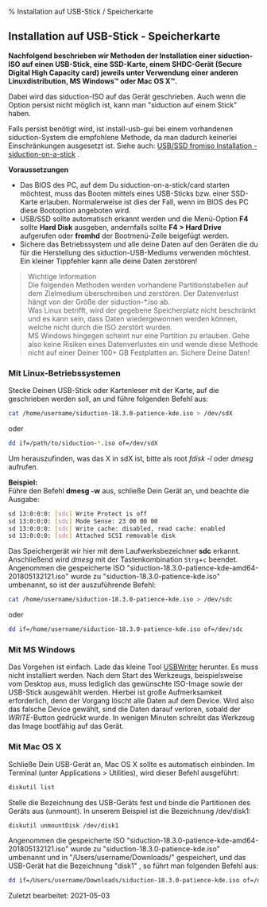 % Installation auf USB-Stick / Speicherkarte

## Installation auf USB-Stick - Speicherkarte

**Nachfolgend beschrieben wir Methoden der Installation einer siduction-ISO auf einen USB-Stick, eine SSD-Karte, einem SHDC-Gerät (Secure Digital High Capacity card) jeweils unter Verwendung einer anderen Linuxdistribution, MS Windows&#8482; oder Mac OS X&#8482;.**

Dabei wird das siduction-ISO auf das Gerät geschrieben. Auch wenn die Option persist nicht möglich ist, kann man "siduction auf einem Stick" haben.

Falls persist benötigt wird, ist install-usb-gui bei einem vorhandenen siduction-System die empfohlene Methode, da man dadurch keinerlei Einschränkungen ausgesetzt ist. Siehe auch: [USB/SSD fromiso Installation - siduction-on-a-stick](0302-hd-ins-fromiso_de.md#fromiso) .

**Voraussetzungen**

+ Das BIOS des PC, auf dem Du siduction-on-a-stick/card starten möchtest, muss das Booten mittels eines USB-Sticks bzw. einer SSD-Karte erlauben. Normalerweise ist dies der Fall, wenn im BIOS des PC diese Bootoption angeboten wird.
+ USB/SSD sollte automatisch erkannt werden und die Menü-Option **F4**  sollte **Hard Disk**  ausgeben, andernfalls sollte **F4 > Hard Drive**  aufgerufen oder **fromhd** der Bootmenü-Zeile beigefügt werden.
+ Sichere das Betriebssystem und alle deine Daten auf den Geräten die du für die Herstellung des siduction-USB-Mediums verwenden möchtest. Ein kleiner Tippfehler kann alle deine Daten zerstören!

> Wichtige Information  
> Die folgenden Methoden werden vorhandene Partitionstabellen auf dem Zielmedium überschreiben und zerstören. Der Datenverlust hängt von der Größe der siduction-*.iso ab.  
> Was Linux betrifft, wird der gegebene Speicherplatz nicht beschränkt und es kann sein, dass Daten wiedergewonnen werden können, welche nicht durch die ISO zerstört wurden.  
> MS Windows hingegen scheint nur eine Partition zu erlauben. Gehe also keine Risiken eines Datenverlustes ein und wende diese Methode nicht auf einer Deiner 100+ GB Festplatten an. Sichere Deine Daten!

### Mit Linux-Betriebssystemen

Stecke Deinen USB-Stick oder Kartenleser mit der Karte, auf die geschrieben werden soll, an und führe folgenden Befehl aus:

~~~sh
cat /home/username/siduction-18.3.0-patience-kde.iso > /dev/sdX
~~~

oder

~~~sh
dd if=/path/to/siduction-*.iso of=/dev/sdX
~~~

Um herauszufinden, was das X in sdX ist, bitte als root  *fdisk -l*  oder *dmesg* aufrufen.

**Beispiel:**  
Führe den Befehl **dmesg -w** aus, schließe Dein Gerät an, und beachte die Ausgabe:

~~~sh
sd 13:0:0:0: [sdc] Write Protect is off
sd 13:0:0:0: [sdc] Mode Sense: 23 00 00 00
sd 13:0:0:0: [sdc] Write cache: disabled, read cache: enabled
sd 13:0:0:0: [sdc] Attached SCSI removable disk
~~~

Das Speichergerät wir hier mit dem Laufwerksbezeichner **sdc** erkannt.  
Anschließend wird *dmesg* mit der Tastenkombination `Strg`+`c` beendet.  
Angenommen die gespeicherte ISO "siduction-18.3.0-patience-kde-amd64-201805132121.iso"  wurde zu "siduction-18.3.0-patience-kde.iso"  umbenannt, so ist der auszuführende Befehl:

~~~sh
cat /home/username/siduction-18.3.0-patience-kde.iso > /dev/sdc
~~~

oder

~~~sh
dd if=/home/username/siduction-18.3.0-patience-kde.iso of=/dev/sdc
~~~

### Mit MS Windows

Das Vorgehen ist einfach. Lade das kleine Tool [USBWriter](https://sourceforge.net/p/usbwriter/wiki/Documentation/)  herunter. Es muss nicht installiert werden. Nach dem Start des Werkzeugs, beispielsweise vom Desktop aus, muss lediglich das gewünschte ISO-Image sowie der USB-Stick ausgewählt werden. Hierbei ist große Aufmerksamkeit erforderlich, denn der Vorgang löscht alle Daten auf dem Device. Wird also das falsche Device gewählt, sind die Daten darauf verloren, sobald der *WRITE*-Button gedrückt wurde. In wenigen Minuten schreibt das Werkzeug das Image bootfähig auf das Gerät.

### Mit Mac OS X

Schließe Dein USB-Gerät an, Mac OS X sollte es automatisch einbinden. Im Terminal (unter Applications &gt; Utilities), wird dieser Befehl ausgeführt:

~~~sh
diskutil list
~~~

Stelle die Bezeichnung des USB-Geräts fest und binde die Partitionen des Geräts aus (unmount). In unserem Beispiel ist die Bezeichnung /dev/disk1:

~~~sh
diskutil unmountDisk /dev/disk1
~~~

Angenommen die gespeicherte ISO "siduction-18.3.0-patience-kde-amd64-201805132121.iso"  wurde zu "siduction-18.3.0-patience-kde.iso"  umbenannt und in "/Users/username/Downloads/"  gespeichert, und das USB-Gerät hat die Bezeichnung "disk1" , so führt man folgenden Befehl aus:

~~~sh
dd if=/Users/username/Downloads/siduction-18.3.0-patience-kde.iso of=/dev/disk1
~~~

<div id="rev">Zuletzt bearbeitet: 2021-05-03</div>
